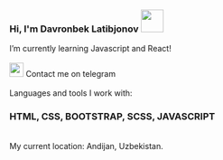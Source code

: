 ### Hi, I'm Davronbek Latibjonov <img src="https://media1.giphy.com/media/gM5qFksULw54NMWyry/giphy.gif?cid=ecf05e47rtue39bfx62k9lfa707kxi2sgfh9n6jbs8oazyiz&rid=giphy.gif&ct=s" width="40px"/>

I’m currently learning Javascript and React! <br/>
<br/>
<a href="https://t.me/Abu_turob_001"><img src="https://www.freepnglogos.com/uploads/telegram-logo-png-0.png" width="25px"/><a/> Contact me on telegram
<br/> <br/>
Languages and tools I work with:
### HTML, CSS, BOOTSTRAP, SCSS, JAVASCRIPT
<br/>
My current location: Andijan, Uzbekistan.
<!--
- 🔭 I’m currently working on ...
- 🌱 I’m currently learning ...
- 📫 How to reach me: ...
- ⚡ Fun fact: ...
How to reach me: [@azizbekkhabibullaev](https://instagram.com/azizbekkhabibullaev/)
-->
